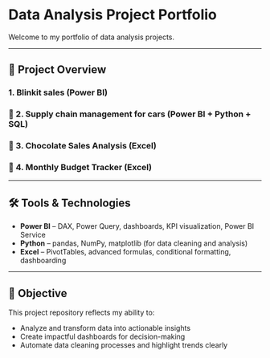 #  Data Analysis Project Portfolio

Welcome to my portfolio of data analysis projects. 

---

## 📁 Project Overview

###     1. Blinkit sales (Power BI)

### 🚗 2. Supply chain management for cars (Power BI + Python + SQL)

### 🍫 3. Chocolate Sales Analysis (Excel)

### 💸 4. Monthly Budget Tracker (Excel)

---

## 🛠️ Tools & Technologies
- **Power BI** – DAX, Power Query, dashboards, KPI visualization, Power BI Service
- **Python** – pandas, NumPy, matplotlib (for data cleaning and analysis)
- **Excel** – PivotTables, advanced formulas, conditional formatting, dashboarding

---

## 🎯 Objective
This project repository reflects my ability to:
- Analyze and transform data into actionable insights
- Create impactful dashboards for decision-making
- Automate data cleaning processes and highlight trends clearly



